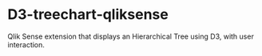 # D3-treechart-qliksense
Qlik Sense extension that displays an Hierarchical Tree using D3, with user interaction.
